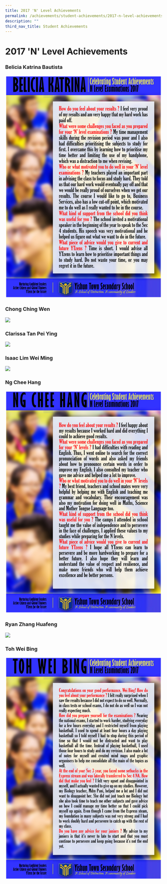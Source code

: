 ```yaml
---
title: 2017 'N' Level Achievements
permalink: /achievements/student-achievements/2017-n-level-achievements/
description: ""
third_nav_title: Student Achievements
---
```

# **2017 'N' Level Achievements**


### Belicia Katrina Bautista

![](/images/786%20Belicia%20Katrina%202017%20(V11)%20(25Oct2019)%20(Poster%20Effect)%20(A).jpg)

### Chong Ching Wen

![](/images/786%20Chong%20Ching%20Wen%202017%20(V11)%20(25Oct2019)%20(Poster%20Effect)%20(A).jpg)



### Clarissa Tan Pei Ying

![](/images/786%20Tan%20Pei%20Ying%202017%20(V11)%20(25Oct2019)%20(Poster%20Effect)%20(A).jpg)


### Isaac Lim Wei Ming

![](/images/786%20Issac%20Lim%20Wei%20Ming%202017%20(V11)%20(25Oct2019)%20(Poster%20Effect)%20(A).jpg)


### Ng Chee Hang

![](/images/786%20Ng%20Chee%20Hang%202017%20(V11)%20(25Oct2019)%20(Poster%20Effect)%20(A).jpg)


### Ryan Zhang Huafeng

![](/images/786%20Zhang%20Huafeng%202017%20(V11)%20(25Oct2019)%20(Poster%20Effect)%20(A).jpg)


### Toh Wei Bing

![](/images/786%20Toh%20Wei%20Bing%202017%20(V11)%20(25Oct2019)%20(Poster%20Effect)%20(A).jpg)